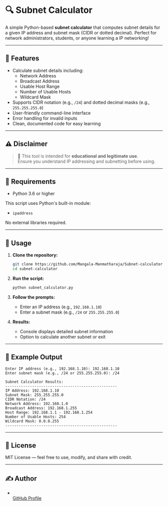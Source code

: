 
# 🔍 Subnet Calculator

A simple Python-based **subnet calculator** that computes subnet details for a given IP address and subnet mask (CIDR or dotted decimal). Perfect for network administrators, students, or anyone learning a IP networking!

---

## 📌 Features

- Calculate subnet details including:
  - Network Address
  - Broadcast Address
  - Usable Host Range
  - Number of Usable Hosts
  - Wildcard Mask
- Supports CIDR notation (e.g., `/24`) and dotted decimal masks (e.g., `255.255.255.0`)
- User-friendly command-line interface
- Error handling for invalid inputs
- Clean, documented code for easy learning

---

## ⚠️ Disclaimer

> 🚨 This tool is intended for **educational and legitimate use**.  
> Ensure you understand IP addressing and subnetting before using.

---

## 💪 Requirements

- Python 3.6 or higher

This script uses Python's built-in module:
- `ipaddress`

No external libraries required.

---

## 🚀 Usage

1. **Clone the repository:**

   ```bash
   git clone https://github.com/Mangala-Manmatharaja/Subnet-calculator.git
   cd subnet-calculator
   ```

2. **Run the script:**

   ```bash
   python subnet_calculator.py
   ```

3. **Follow the prompts:**
   - Enter an IP address (e.g., `192.168.1.10`)
   - Enter a subnet mask (e.g., `/24` or `255.255.255.0`)

4. **Results:**
   - Console displays detailed subnet information
   - Option to calculate another subnet or exit

---

## 🧪 Example Output

```plaintext
Enter IP address (e.g., 192.168.1.10): 192.168.1.10
Enter subnet mask (e.g., /24 or 255.255.255.0): /24

Subnet Calculator Results:
--------------------------------------------------
IP Address: 192.168.1.10
Subnet Mask: 255.255.255.0
CIDR Notation: /24
Network Address: 192.168.1.0
Broadcast Address: 192.168.1.255
Host Range: 192.168.1.1 - 192.168.1.254
Number of Usable Hosts: 254
Wildcard Mask: 0.0.0.255
--------------------------------------------------
```

---

## 📄 License

MIT License — feel free to use, modify, and share with credit.

---

## ✍️ Author

- **<your-name>**  
  [GitHub Profile](https://github.com/Mangala-Manmatharaja)
